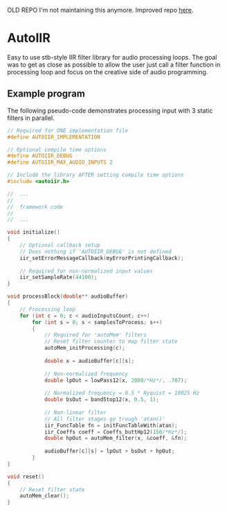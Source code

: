 OLD REPO I'm not maintaining this anymore. Improved repo [here](https://github.com/PrinssiFiestas/DSP).

# AutoIIR
Easy to use stb-style IIR filter library for audio processing loops. The goal was to get as close as possible to allow the user just call a filter function in processing loop and focus on the creative side of audio programming. 

## Example program

The following pseudo-code demonstrates processing input with 3 static filters in parallel. 

```c
// Required for ONE implementation file
#define AUTOIIR_IMPLEMENTATION

// Optional compile time options
#define AUTOIIR_DEBUG
#define AUTOIIR_MAX_AUDIO_INPUTS 2

// Include the library AFTER setting compile time options
#include <autoiir.h>

//	...
//
//	framework code
//
//	...

void initialize()
{
	// Optional callback setup
	// Does nothing if 'AUTOIIR_DEBUG' is not defined
	iir_setErrorMessageCallback(myErrorPrintingCallback);
	
	// Required for non-normalized input values
	iir_setSampleRate(44100);
}

void processBlock(double** audioBuffer)
{
	// Processing loop
	for (int c = 0; c < audioInputsCount; c++)
		for (int s = 0; s < samplesToProcess; s++)
		{
			// Required for 'autoMem' filters
			// Reset filter counter to map filter state
			autoMem_initProcessing(c);
			
			double x = audioBuffer[c][s];
			
			// Non-normalized frequency
			double lpOut = lowPass12(x, 2000/*Hz*/, .707);
			
			// Normalized frequency = 0.5 * Nyquist = 10025 Hz
			double bsOut = bandStop12(x, 0.5, 1);
			
			// Non-linear filter
			// All filter stages go trough 'atan()'
			iir_FuncTable fn = initFuncTableWith(atan);
			iir_Coeffs coeff = Coeffs_buttHp12(150/*Hz*/);
			double hpOut = autoMem_filter(x, &coeff, &fn);
			
			audioBuffer[c][s] = lpOut + bsOut + hpOut;
		}
}

void reset()
{
	// Reset filter state
	autoMem_clear();
}
```
